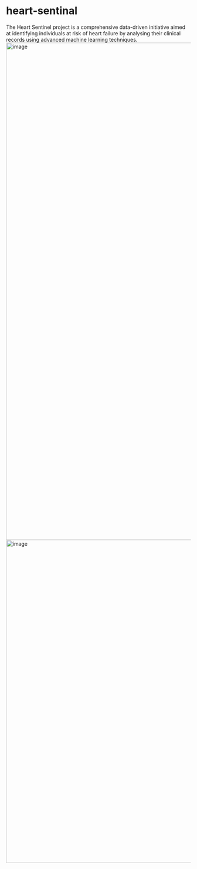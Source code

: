 # heart-sentinal
The Heart Sentinel project is a comprehensive data-driven initiative aimed at identifying individuals at risk of heart failure by analysing their clinical records using advanced machine learning techniques. 
<img width="621" height="1353" alt="image" src="https://github.com/user-attachments/assets/a839ce4b-0ad4-4574-9cbd-c1902d3e0285" />
<img width="940" height="879" alt="image" src="https://github.com/user-attachments/assets/3a81bb54-2745-48b9-b4e6-12b1ab030e7b" />
